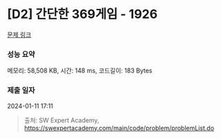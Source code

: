 # [D2] 간단한 369게임 - 1926 

[문제 링크](https://swexpertacademy.com/main/code/problem/problemDetail.do?contestProbId=AV5PTeo6AHUDFAUq) 

### 성능 요약

메모리: 58,508 KB, 시간: 148 ms, 코드길이: 183 Bytes

### 제출 일자

2024-01-11 17:11



> 출처: SW Expert Academy, https://swexpertacademy.com/main/code/problem/problemList.do